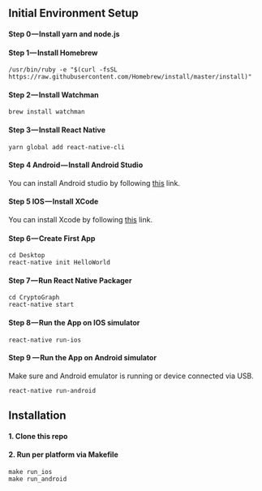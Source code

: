 ## Initial Environment Setup

#### Step 0 — Install yarn and node.js

#### Step 1 — Install Homebrew
```
/usr/bin/ruby -e "$(curl -fsSL https://raw.githubusercontent.com/Homebrew/install/master/install)"
```
#### Step 2 — Install Watchman
```
brew install watchman
```
#### Step 3 — Install React Native
```
yarn global add react-native-cli
```
#### Step 4 Android — Install Android Studio
You can install Android studio by following [this](https://developer.android.com/studio/install.html) link.

#### Step 5 IOS — Install XCode
You can install Xcode by following [this](https://itunes.apple.com/us/app/xcode/id497799835?mt=12) link.

#### Step 6 — Create First App
```
cd Desktop
react-native init HelloWorld
```
#### Step 7 — Run React Native Packager
```
cd CryptoGraph
react-native start
```
#### Step 8 — Run the App on IOS simulator
```
react-native run-ios
```
#### Step 9 — Run the App on Android simulator
Make sure and Android emulator is running or device connected via USB.
```
react-native run-android
```

## Installation

#### 1. Clone this repo
#### 2. Run per platform via Makefile
```
make run_ios
make run_android
```
